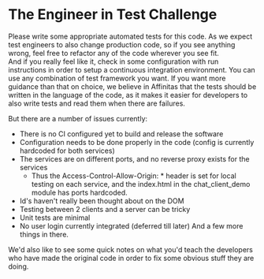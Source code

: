 The Engineer in Test Challenge
==============================

Please write some appropriate automated tests for this code.
As we expect test engineers to also change production code, so if you see anything wrong, feel free to refactor any of the code wherever you see fit.  
And if you really feel like it, check in some configuration with run instructions in order to setup a continuous integration environment.
You can use any combination of test framework you want. 
If you want more guidance than that on choice, we believe in Affinitas that the tests should be written in the language of the code, as it makes it easier for developers to also write tests and read them when there are failures.

But there are a number of issues currently:

 - There is no CI configured yet to build and release the software
 - Configuration needs to be done properly in the code (config is currently hardcoded for both services)
 - The services are on different ports, and no reverse proxy exists for the services
    - Thus the Access-Control-Allow-Origin: * header is set for local testing on each service, and the index.html in the chat_client_demo module has ports hardcoded.
 - Id's haven't really been thought about on the DOM
 - Testing between 2 clients and a server can be tricky
 - Unit tests are minimal
 - No user login currently integrated (deferred till later)
And a few more things in there.

We'd also like to see some quick notes on what you'd teach the developers who have made the original code in order to fix some obvious stuff they are doing.
